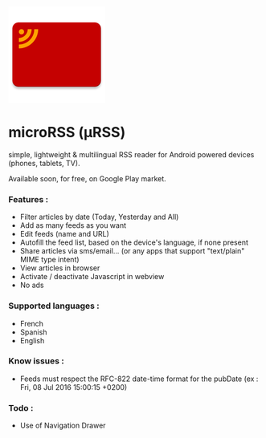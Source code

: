 ![GitHub Logo](/app/src/main/res/mipmap-xxxhdpi/ic_launcher.png)

# microRSS (µRSS)
simple, lightweight &amp; multilingual RSS reader for Android powered devices (phones, tablets, TV).

Available soon, for free, on Google Play market.

### Features :
- Filter articles by date (Today, Yesterday and All)
- Add as many feeds as you want
- Edit feeds (name and URL)
- Autofill the feed list, based on the device's language, if none present
- Share articles via sms/email... (or any apps that support "text/plain" MIME type intent)
- View articles in browser
- Activate / deactivate Javascript in webview
- No ads

### Supported languages :
- French
- Spanish
- English

### Know issues :
- Feeds must respect the RFC-822 date-time format for the pubDate (ex : Fri, 08 Jul 2016 15:00:15 +0200)

### Todo :
- Use of Navigation Drawer

